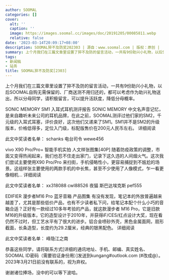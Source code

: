 ```yaml
---
author: SOOMAL
categories: []
cover:
  alt: ''
  caption: ''
  image: https://images.soomal.cc/images/doc/20191205/00085811.webp
  relative: false
date: '2023-03-14T20:09:17+08:00'
description: SOOMAL猝不及防奖202303 | 源自：www.soomal.com | 版权：原创 |  平均/总评分：10.00/60
summary: 上个月我们在三篇文章里设置了猝不及防的留言活动，一共有9份助兴小礼物，以后SOOMAL自购无需保留的、厂商送测不用归还的，都可以考虑作为助兴礼物送出，所以分母同学，请积极留言
tags:
- 新闻稿
- 站务
title: SOOMAL猝不及防奖[2303]
---
```


上个月我们在三篇文章里设置了猝不及防的留言活动，一共有9份助兴小礼物，以后SOOMAL自购无需保留的、厂商送测不用归还的，都可以考虑作为助兴礼物送出，所以分母同学，请积极留言，可以提升活跃度，降低分母概率。



SONIC MEMORY SM1 入耳式耳机测评报告 
SONIC MEMORY 中文名声音记忆，是来自趣听未来公司的耳机品牌，在此之前，SOOMAL测评过他们家的SM2，千元级的入耳式耳塞，评价良好，这次他们又递来了SM1。SM1并不是SM2的升级版本，价格低得多，定位入门级，标配版售价在200元人民币左右。
详细阅读



此文中奖读者名单：
schanks 电台司令 wewe456




vivo X90 Pro/Pro+ 智能手机实拍 人文样张图集[40P]
随着防疫政策的调整，市面又变得热闹起来，我们也忍不住走出家门，记录下这久违的人间烟火气。这次我们尝试主要使用X90 Pro/Pro 来扫街，手机侵略性小，更容易捕捉到不尴尬的场景。这组样张主要使用的两款手机的中长焦，甚至不少使用了人像模式，乍一看更像相机…
详细阅读

此文中奖读者名单：
xx318088 cwl88526 夜猫 斯巴达埃克斯 pef555





EDIFIER 漫步者M16 Pro 蓝牙音箱 产品图集
有没有发现，笔记本的外放普遍越来越差了，尤其是那些低价产品，也有不少读者私下问，给笔记本配个什么小巧的音箱合适？正好有一款经过10多年考验的产品，就这款漫步者 M16 Pro，它是旧款M16的升级版本，它的造型设计于2010年，并获得iF/CES/红点设计大奖，现在看仍然不过时，但工艺水平有了很大的进步。铝合金喷砂外壳，黑色金属面网，扇形截面，长条造型，长度约为29.2厘米，经典的银黑配色。 
详细阅读

此文中奖读者名单：
峰隐江之南



恭喜这些同学，请将联系方式[详细的通讯地址、手机、邮编、真实姓名、SOOMAL ID密码（需要验证身份用）]发送到kungang#outlook.com (#改成@）。2023年3月21日前没有联系的，视为弃权。

谢谢诸位捧场，没中的可以等下波哈。